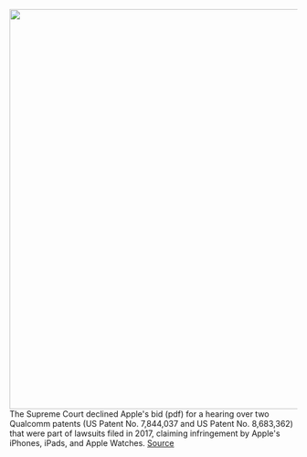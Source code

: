 <img src='https://cdn.vox-cdn.com/thumbor/qL6rzDsyRsYD1suQbnKhpRXsahE=/0x0:2040x1360/1200x800/filters:focal(857x517:1183x843)/cdn.vox-cdn.com/uploads/chorus_image/image/71021139/acastro_190412_1777_qualcomm_0001.0.jpg' width='700px' /><br/>
The Supreme Court declined Apple's bid (pdf) for a hearing over two Qualcomm patents (US Patent No. 7,844,037 and US Patent No. 8,683,362) that were part of lawsuits filed in 2017, claiming infringement by Apple's iPhones, iPads, and Apple Watches.
<a href='https://www.theverge.com/2022/6/27/23184743/apple-qualcomm-patent-lawsuit-supreme-court-5g-modems'> Source <a/>